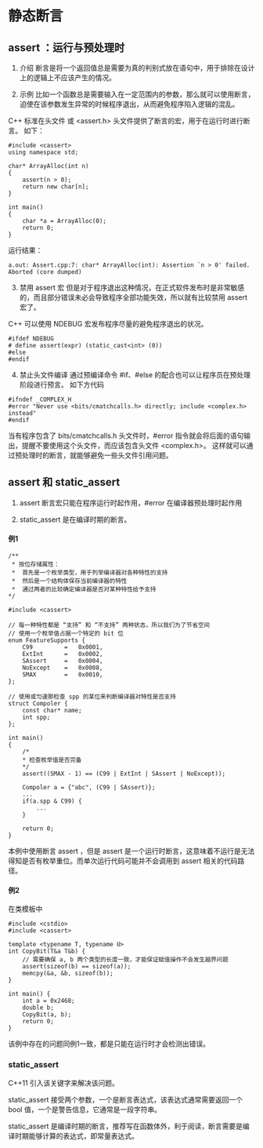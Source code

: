 # 静态断言


## assert ：运行与预处理时

1. 介绍
断言是将一个返回值总是需要为真的判别式放在语句中，用于排除在设计上的逻辑上不应该产生的情况。

2. 示例
比如一个函数总是需要输入在一定范围内的参数，那么就可以使用断言，迫使在该参数发生异常的时候程序退出，从而避免程序陷入逻辑的混乱。

C++ 标准在头文件 <cassert> 或 <assert.h> 头文件提供了断言的宏，用于在运行时进行断言。
如下：

```
#include <cassert>
using namespace std;

char* ArrayAlloc(int n)
{
    assert(n > 0);
    return new char[n];
}

int main()
{
    char *a = ArrayAlloc(0);
    return 0;
}
```

运行结果：
```
a.out: Assert.cpp:7: char* ArrayAlloc(int): Assertion `n > 0' failed.
Aborted (core dumped)
```

3. 禁用 assert 宏
但是对于程序退出这种情况，在正式软件发布时是非常敏感的，而且部分错误未必会导致程序全部功能失效，所以就有比较禁用 assert 宏了。

C++ 可以使用 NDEBUG 宏发布程序尽量的避免程序退出的状况。
```
#ifdef NDEBUG
# define assert(expr) (static_cast<int> (0))
#else
#endif
```

4. 禁止头文件编译
通过预编译命令 #if、#else 的配合也可以让程序员在预处理阶段进行预言。
如下方代码
```
#ifndef _COMPLEX_H
#error "Never use <bits/cmatchcalls.h> directly; include <complex.h> instead"
#endif
```

当有程序包含了 bits/cmatchcalls.h 头文件时，#error 指令就会将后面的语句输出，提醒不要使用这个头文件，而应该包含头文件 <complex.h>。
这样就可以通过预处理时的断言，就能够避免一些头文件引用问题。


## assert 和 static_assert

1. assert 断言宏只能在程序运行时起作用，#error 在编译器预处理时起作用

2. static_assert 是在编译时期的断言。

#### 例1

```
/**
 * 按位存储属性：
 *  首先是一个枚举类型，用于列举编译器对各种特性的支持
 *  然后是一个结构体保存当前编译器的特性
 *  通过两者的比较确定编译器是否对某种特性给予支持
*/

#include <cassert>

// 每一种特性都是 “支持” 和 “不支持” 两种状态，所以我们为了节省空间
// 使用一个枚举值占据一个特定的 bit 位
enum FeatureSupports {
    C99         =   0x0001,
    ExtInt      =   0x0002,
    SAssert     =   0x0004,
    NoExcept    =   0x0008,
    SMAX        =   0x0010,
};

// 使用或匀速那检查 spp 的某位来判断编译器对特性是否支持
struct Compoler {
    const char* name;
    int spp;
};

int main()
{
    /*
    * 检查枚举值是否完备
    */
    assert((SMAX - 1) == (C99 | ExtInt | SAssert | NoExcept));

    Compoler a = {"abc", (C99 | SAssert)};
    ...
    if(a.spp & C99) {
        ...
    }

    return 0;
}
```

本例中使用断言 assert ，但是 assert 是一个运行时断言，这意味着不运行是无法得知是否有枚举重位。而单次运行代码可能并不会调用到 assert 相关的代码路径。

#### 例2
在类模板中
```
#include <cstdio>
#include <cassert>

template <typename T, typename U>
int CopyBit(T&a T&b) {
    // 需要确保 a, b 两个类型的长度一致，才能保证赋值操作不会发生越界问题
    assert(sizeof(b) == sizeof(a));
    memcpy(&a, &b, sizeof(b));
}

int main() {
    int a = 0x2468;
    double b;
    CopyBit(a, b);
    return 0;
}
```

该例中存在的问题同例1一致，都是只能在运行时才会检测出错误。

### static_assert
C++11 引入该关键字来解决该问题。

static_assert 接受两个参数，一个是断言表达式，该表达式通常需要返回一个 bool 值，一个是警告信息，它通常是一段字符串。

static_assert 是编译时期的断言，推荐写在函数体外，利于阅读，断言需要是编译时期能够计算的表达式，即常量表达式。